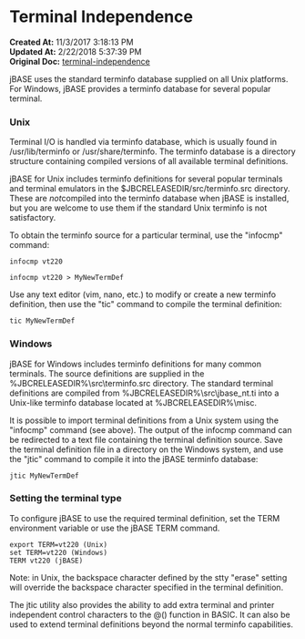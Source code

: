 # Terminal Independence

**Created At:** 11/3/2017 3:18:13 PM  
**Updated At:** 2/22/2018 5:37:39 PM  
**Original Doc:** [terminal-independence](https://docs.jbase.com/41717-environment-variables/terminal-independence)  


jBASE uses the standard terminfo database supplied on all Unix platforms. For Windows, jBASE provides a terminfo database for several popular terminal.



### Unix

Terminal I/O is handled via terminfo database, which is usually found in /usr/lib/terminfo or /usr/share/terminfo. The terminfo database is a directory structure containing compiled versions of all available terminal definitions.

jBASE for Unix includes terminfo definitions for several popular terminals and terminal emulators in the $JBCRELEASEDIR/src/terminfo.src directory. These are *not*compiled into the terminfo database when jBASE is installed, but you are welcome to use them if the standard Unix terminfo is not satisfactory.

To obtain the terminfo source for a particular terminal, use the "infocmp" command:

```
infocmp vt220

infocmp vt220 > MyNewTermDef
```



Use any text editor (vim, nano, etc.) to modify or create a new terminfo definition, then use the "tic" command to compile the terminal definition:

```
tic MyNewTermDef
```



### Windows 

jBASE for Windows includes terminfo definitions for many common terminals. The source definitions are supplied in the %JBCRELEASEDIR%\src\terminfo.src directory. The standard terminal definitions are compiled from %JBCRELEASEDIR%\src\jbase\_nt.ti into a Unix-like terminfo database located at %JBCRELEASEDIR%\misc.

It is possible to import terminal definitions from a Unix system using the "infocmp" command (see above). The output of the infocmp command can be redirected to a text file containing the terminal definition source. Save the terminal definition file in a directory on the Windows system, and use the "jtic" command to compile it into the jBASE terminfo database:

```
jtic MyNewTermDef
```



### Setting the terminal type

To configure jBASE to use the required terminal definition, set the TERM environment variable or use the jBASE TERM command.

```
export TERM=vt220 (Unix)
set TERM=vt220 (Windows)
TERM vt220 (jBASE)
```

Note: in Unix, the backspace character defined by the stty "erase" setting will override the backspace character specified in the terminal definition.

The jtic utility also provides the ability to add extra terminal and printer independent control characters to the @() function in BASIC. It can also be used to extend terminal definitions beyond the normal terminfo capabilities.
